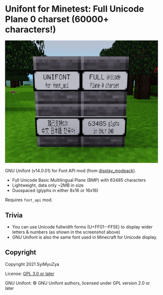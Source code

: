 # Unifont for Minetest: Full Unicode Plane 0 charset (60000+ characters!)

![Screenshot](screenshot.png)

GNU Unifont (v14.0.01) for Font API mod (from [display_modpack](https://github.com/pyrollo/display_modpack)).

- Full Unicode Basic Multilingual Plane (BMP) with 63485 characters
- Lightweight, data only ~2MB in size
- Duospaced (glyphs in either 8x16 or 16x16)

Requires `font_api` mod.

## Trivia

- You can use Unicode fullwidth forms (U+FF01--FF5E) to display wider letters & numbers (as shown in the screenshot above)
- GNU Unifont is also the same font used in Minecraft for Unicode display.

## Copyright

Copyright 2021 SyiMyuZya

License: [GPL 3.0 or later](https://www.gnu.org/licenses/gpl-3.0.html)

GNU Unifont: ©️ GNU Unifont authors, licensed under GPL version 2.0 or later
